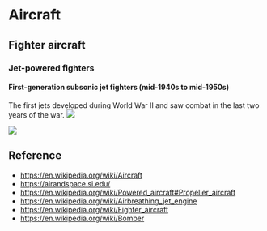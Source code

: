 # Aircraft

## Fighter aircraft

### Jet-powered fighters

#### First-generation subsonic jet fighters (mid-1940s to mid-1950s)

The first jets developed during World War II and saw combat in the last two years of the war.
![](https://www.countries-ofthe-world.com/flags-normal/flag-of-Germany.png)

![](https://upload.wikimedia.org/wikipedia/commons/thumb/0/0e/Messerschmitt_Me_262A_at_the_National_Museum_of_the_USAF.jpg/640px-Messerschmitt_Me_262A_at_the_National_Museum_of_the_USAF.jpg)


## Reference
- https://en.wikipedia.org/wiki/Aircraft
- https://airandspace.si.edu/
- https://en.wikipedia.org/wiki/Powered_aircraft#Propeller_aircraft
- https://en.wikipedia.org/wiki/Airbreathing_jet_engine
- https://en.wikipedia.org/wiki/Fighter_aircraft
- https://en.wikipedia.org/wiki/Bomber
